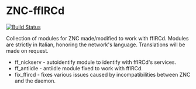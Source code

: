 # ZNC-ffIRCd

[![Build Status](https://travis-ci.org/LucentW/ZNC-ffIRCd.svg)](https://travis-ci.org/LucentW/ZNC-ffIRCd)

Collection of modules for ZNC made/modified to work with ffIRCd.
Modules are strictly in Italian, honoring the network's language.
Translations will be made on request.

* ff_nickserv - autoidentify module to identify with ffIRCd's services.
* ff_antiidle - antiidle module fixed to work with ffIRCd.
* fix_ffircd - fixes various issues caused by incompatibilities between ZNC and the daemon.
